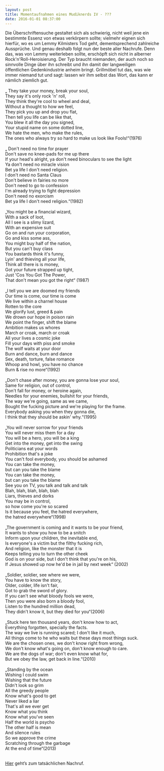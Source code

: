 ```yaml
---
layout: post
title: Momentaufnahmen eines Mudiknerds IV - ???
date: 2016-01-01 08:37:00
---
```


Die Überschriftensuche gestaltet sich als schwierig, nicht weil jene ein bestimmte Essenz von etwas verkörpern sollte; vielmehr eignen sich hierfür, wo es um Lemmy Kilmisters Tod geht, dementsprechend zahlreiche Aussprüche. Und genau deshalb folgt nun der beste aller Nachrufe. Denn das, was von Lemmy weiterleben sollte, erschöpft sich nicht in alberner Rock'n'Roll-Heroisierung. Der Typ braucht niemanden, der auch noch so sinnvolle Dinge über ihn schreibt und ihn damit der langweiligen öffentlichen Gedenkindustrie anheim bringt. Grillmöbel tut das, was wie immer niemand tut und sagt: lassen wir ihm selbst das Wort, das kann er nämlich ziemlich gut. <br><br>
„
They take your money, break your soul,<br>
They say it's only rock 'n' roll,<br>
They think they're cool to wheel and deal,<br>
Without a thought to how we feel,<br>
They pick you up and drop you flat,<br>
Then tell you life can be like that,<br>
You blew it all the day you signed,<br>
Your stupid name on some dotted line,<br>
We hate the men, who make the rules,<br>
The ones who always try so hard to make us look like Fools!“(1976)<br><br>
„
Don't need no time for prayer<br>
Don't save no knee-pads for me up there<br>
If your head's alright, ya don't need binoculars to see the light<br>
Ya don't need no miracle vision<br>
Bet ya life I don't need religion.<br>
I don't need no Santa Claus<br>
Don't believe in fairies no more<br>
Don't need to go to confession<br>
I'm already trying to fight depression<br>
Don't need no exorcism<br>
Bet ya life I don't need religion.“(1982)<br><br>
„You might be a financial wizard,<br>
With a sack of loot,<br>
All I see is a slimy lizard,<br>
With an expensive suit<br>
Go on and run your corporation,<br>
Go and kiss some ass,<br>
You might buy half of the nation,<br>
But you can't buy class<br>
You bastards think it's funny,<br>
Lyin' and thieving all your life,<br>
Think all there is is money,<br>
Got your future strapped up tight,<br>
Just 'Cos You Got The Power,<br>
That don't mean you got the right“ (1987)<br><br>
„I tell you we are doomed my friends<br>
Our time is come, our time is come<br>
We live within a charnel house<br>
Rotten to the core<br>
We glorify lust, greed & pain<br>
We drown our hope in poison rain<br>
We point the finger, shift the blame<br>
Ambition makes us whores<br>
March or croak, march or croak<br>
All your lives a cosmic joke<br>
Fill your days with piss and smoke<br>
The wolf waits at your door<br>
Burn and dance, burn and dance<br>
Sex, death, torture, false romance<br>
Whoop and howl, you have no chance<br>
Burn & rise no more“(1992)<br><br>
„Don't chase after money, you are gonna lose your soul,<br>
Same for religion, out of control,<br>
Don't fall for money, or heroine again,<br>
Needles for your enemies, bullshit for your friends,<br>
The way we're going, same as we came,<br>
Bought the fucking picture and we're playing for the frame.<br>
Everybody asking you when they gonna die,<br>
I think that they should be askin' why.“(1995)<br><br>
„You will never sorrow for your friends<br>
You will never miss them for a day<br>
You will be a hero, you will be a king<br>
Get into the money, get into the swing<br>
Politicians eat your words<br>
Prohibition that's a joke<br>
You can't fool everybody, you should be ashamed<br>
You can take the money,<br>
but can you take the blame<br>
You can take the money,<br>
but can you take the blame<br>
See you on TV, you talk and talk and talk<br>
Blah, blah, blah, blah, blah<br>
Liars, thieves and dorks<br>
You may be in control,<br>
so how come you're so scared<br>
Is it because you feel, the hatred everywhere,<br>
the hatred everywhere“(1998)<br><br>
„The government is coming and it wants to be your friend,<br>
It wants to show you how to be a snitch<br>
Inform upon your children, the inevitable end,<br>
Is everyone's a victim but the filthy fucking rich,<br>
And religion, like the monster that it is<br>
Keeps telling you to turn the other cheek<br>
God is on your side, but I don't think that you're on his,<br>
If Jesus showed up now he'd be in jail by next week“ (2002)<br><br>
„Soldier, soldier, see where we were,<br>
You have to know the story,<br>
Older, colder, life isn't fair,<br>
Got to grab the sword of glory.<br>
If you can't see what bloody fools we were,<br>
Then you were also born a bloody fool,<br>
Listen to the hundred million dead,<br>
They didn't know it, but they died for you“(2006)<br><br>
„Stuck here ten thousand years, don't know how to act,<br>
Everything forgotten, specially the facts.<br>
The way we live is running scared; I don't like it much,<br>
All things come to he who waits but these days most things suck.<br>
We are the chosen ones, we don't know right from wrong,<br>
We don't know what's going on, don't know enough to care.<br>
We are the dogs of war; don't even know what for,<br>
But we obey the law, get back in line.“(2010)<br><br>
„Standing by the ocean<br>
Wishing I could swim<br>
Wishing that the future<br>
Didn't look so grim<br>
All the greedy people<br>
Know what's good to get<br>
Never liked a liar<br>
That's all we ever get<br>
Know what you think<br>
Know what you've seen<br>
Half the world is psycho<br>
The other half is mean<br>
And silence rules<br>
So we approve the crime<br>
Scratching through the garbage<br>
At the end of time“(2013)<br><br>

[Hier](http://grillmoebel.github.io/2016/01/01/eightysecond-post/) geht’s zum tatsächlichen Nachruf.
